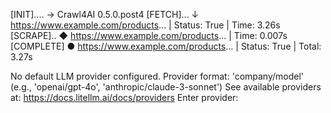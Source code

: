 [INIT].... → Crawl4AI 0.5.0.post4
[FETCH]... ↓ https://www.example.com/products... | Status: True | Time: 3.26s
[SCRAPE].. ◆ https://www.example.com/products... | Time: 0.007s
[COMPLETE] ● https://www.example.com/products... | Status: True | Total: 3.27s

No default LLM provider configured.
Provider format: 'company/model' (e.g., 'openai/gpt-4o', 'anthropic/claude-3-sonnet')
See available providers at: https://docs.litellm.ai/docs/providers
Enter provider: 